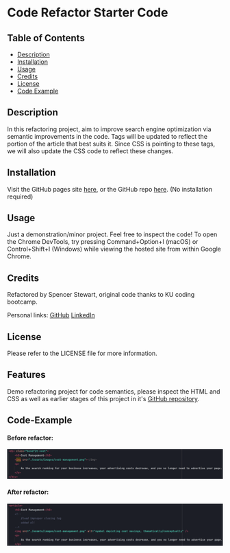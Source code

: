 # Code Refactor Starter Code

## Table of Contents

- [Description](#description)
- [Installation](#installation)
- [Usage](#usage)
- [Credits](#credits)
- [License](#license)
- [Code Example](#Code-Example)

## Description
In this refactoring project, aim to improve search engine optimization via semantic improvements in the code.
Tags will be updated to reflect the portion of the article that best suits it. Since CSS is pointing to these tags, we will also update the CSS code to reflect these changes.

## Installation
Visit the GitHub pages site [here](https://spencerrsms.github.io/module-1-challenge/), or the GitHub repo [here](https://github.com/SpencerRSMS/module-1-challenge).
(No installation required)

## Usage

Just a demonstration/minor project. Feel free to inspect the code! To open the Chrome DevTools, try pressing Command+Option+I (macOS) or Control+Shift+I (Windows) while viewing the hosted site from within Google Chrome.

## Credits

Refactored by Spencer Stewart, original code thanks to KU coding bootcamp.

Personal links:
[GitHub](https://github.com/SpencerRSMS/)
[LinkedIn](https://www.linkedin.com/in/r-spencer-stewart/)

## License

Please refer to the LICENSE file for more information.

## Features

Demo refactoring project for code semantics, please inspect the HTML and CSS as well as earlier stages of this project in it's [GitHub repository](https://github.com/SpencerRSMS/module-1-challenge).

## Code-Example
#### Before refactor:
![image](./assets/images/code-example-before.png)
#### After refactor:
![image](./assets/images/code-example-after.png)